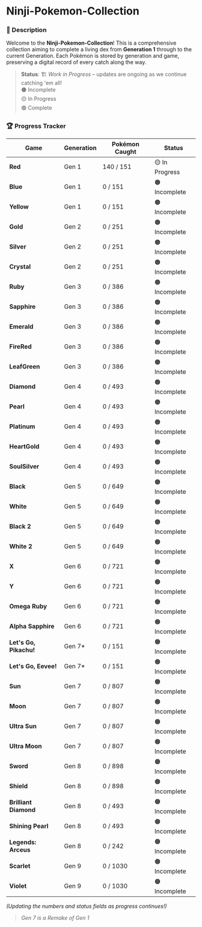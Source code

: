 # Ninji-Pokemon-Collection

### 📜 Description
Welcome to the **Ninji-Pokemon-Collection**! This is a comprehensive collection aiming to complete a living dex from **Generation 1** through to the current Generation. Each Pokémon is stored by generation and game, preserving a digital record of every catch along the way.

> **Status**: 🏗️ *Work in Progress* – updates are ongoing as we continue catching 'em all!  
> 🟠 Incomplete  
> 🟡 In Progress  
> 🟢 Complete  

### 🏆 Progress Tracker

| Game                   | Generation | Pokémon Caught | Status        |
|------------------------|------------|----------------|---------------|
| **Red**                | Gen 1      | 140 / 151        | 🟡 In Progress  |
| **Blue**               | Gen 1      | 0 / 151        | 🟠 Incomplete  |
| **Yellow**             | Gen 1      | 0 / 151        | 🟠 Incomplete  |
| **Gold**               | Gen 2      | 0 / 251        | 🟠 Incomplete  |
| **Silver**             | Gen 2      | 0 / 251        | 🟠 Incomplete  |
| **Crystal**            | Gen 2      | 0 / 251        | 🟠 Incomplete  |
| **Ruby**               | Gen 3      | 0 / 386        | 🟠 Incomplete  |
| **Sapphire**           | Gen 3      | 0 / 386        | 🟠 Incomplete  |
| **Emerald**            | Gen 3      | 0 / 386        | 🟠 Incomplete  |
| **FireRed**            | Gen 3      | 0 / 386        | 🟠 Incomplete  |
| **LeafGreen**          | Gen 3      | 0 / 386        | 🟠 Incomplete  |
| **Diamond**            | Gen 4      | 0 / 493        | 🟠 Incomplete  |
| **Pearl**              | Gen 4      | 0 / 493        | 🟠 Incomplete  |
| **Platinum**           | Gen 4      | 0 / 493        | 🟠 Incomplete  |
| **HeartGold**          | Gen 4      | 0 / 493        | 🟠 Incomplete  |
| **SoulSilver**         | Gen 4      | 0 / 493        | 🟠 Incomplete  |
| **Black**              | Gen 5      | 0 / 649        | 🟠 Incomplete  |
| **White**              | Gen 5      | 0 / 649        | 🟠 Incomplete  |
| **Black 2**            | Gen 5      | 0 / 649        | 🟠 Incomplete  |
| **White 2**            | Gen 5      | 0 / 649        | 🟠 Incomplete  |
| **X**                  | Gen 6      | 0 / 721        | 🟠 Incomplete  |
| **Y**                  | Gen 6      | 0 / 721        | 🟠 Incomplete  |
| **Omega Ruby**         | Gen 6      | 0 / 721        | 🟠 Incomplete  |
| **Alpha Sapphire**     | Gen 6      | 0 / 721        | 🟠 Incomplete  |
| **Let's Go, Pikachu!** | Gen 7*     | 0 / 151        | 🟠 Incomplete  |
| **Let's Go, Eevee!**   | Gen 7*     | 0 / 151        | 🟠 Incomplete  |
| **Sun**                | Gen 7      | 0 / 807        | 🟠 Incomplete  |
| **Moon**               | Gen 7      | 0 / 807        | 🟠 Incomplete  |
| **Ultra Sun**          | Gen 7      | 0 / 807        | 🟠 Incomplete  |
| **Ultra Moon**         | Gen 7      | 0 / 807        | 🟠 Incomplete  |
| **Sword**              | Gen 8      | 0 / 898        | 🟠 Incomplete  |
| **Shield**             | Gen 8      | 0 / 898        | 🟠 Incomplete  |
| **Brilliant Diamond**  | Gen 8      | 0 / 493        | 🟠 Incomplete  |
| **Shining Pearl**      | Gen 8      | 0 / 493        | 🟠 Incomplete  |
| **Legends: Arceus**    | Gen 8      | 0 / 242        | 🟠 Incomplete  |
| **Scarlet**            | Gen 9      | 0 / 1030       | 🟠 Incomplete  |
| **Violet**             | Gen 9      | 0 / 1030       | 🟠 Incomplete  |

*(Updating the numbers and status fields as progress continues!)*  
> *Gen 7 is a Remake of Gen 1*
